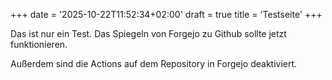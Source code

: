 +++
date = '2025-10-22T11:52:34+02:00'
draft = true
title = 'Testseite'
+++

Das ist nur ein Test. Das Spiegeln von Forgejo zu Github sollte jetzt funktionieren.

Außerdem sind die Actions auf dem Repository in Forgejo deaktiviert.
